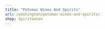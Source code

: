 ```yaml
---
title: "Potomac Wines And Spirits"
url: /washington/potomac-wines-and-spirits/
shop: Spirituosen
---
```

